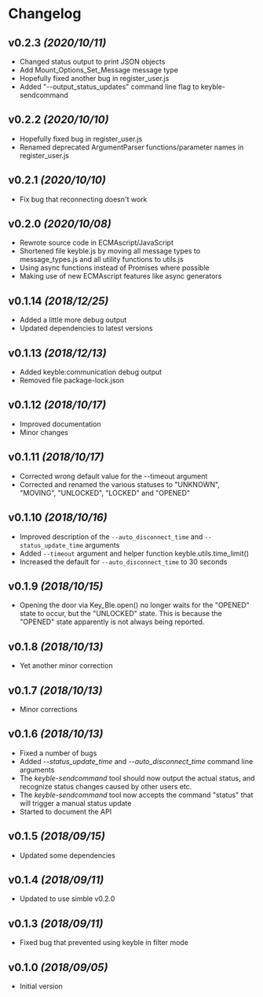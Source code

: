 # Changelog

## v0.2.3 *(2020/10/11)*

- Changed status output to print JSON objects
- Add Mount_Options_Set_Message message type
- Hopefully fixed another bug in register_user.js
- Added "--output_status_updates" command line flag to keyble-sendcommand

## v0.2.2 *(2020/10/10)*

- Hopefully fixed bug in register_user.js
- Renamed deprecated ArgumentParser functions/parameter names in register_user.js

## v0.2.1 *(2020/10/10)*

- Fix bug that reconnecting doesn't work

## v0.2.0 *(2020/10/08)*

- Rewrote source code in ECMAscript/JavaScript
- Shortened file keyble.js by moving all message types to message_types.js and all utility functions to utils.js
- Using async functions instead of Promises where possible
- Making use of new ECMAscript features like async generators

## v0.1.14 *(2018/12/25)*

- Added a little more debug output
- Updated dependencies to latest versions

## v0.1.13 *(2018/12/13)*

- Added keyble:communication debug output
- Removed file package-lock.json

## v0.1.12 *(2018/10/17)*

- Improved documentation
- Minor changes

## v0.1.11 *(2018/10/17)*

- Corrected wrong default value for the --timeout argument
- Corrected and renamed the various statuses to "UNKNOWN", "MOVING", "UNLOCKED", "LOCKED" and "OPENED"

## v0.1.10 *(2018/10/16)*

- Improved description of the `--auto_disconnect_time` and `--status_update_time` arguments
- Added `--timeout` argument and helper function keyble.utils.time_limit()
- Increased the default for `--auto_disconnect_time` to 30 seconds

## v0.1.9 *(2018/10/15)*

- Opening the door via Key_Ble.open() no longer waits for the "OPENED" state to occur, but the "UNLOCKED" state. This is because the "OPENED" state apparently is not always being reported.

## v0.1.8 *(2018/10/13)*

- Yet another minor correction

## v0.1.7 *(2018/10/13)*

- Minor corrections

## v0.1.6 *(2018/10/13)*

- Fixed a number of bugs
- Added *--status_update_time* and *--auto_disconnect_time* command line arguments
- The *keyble-sendcommand* tool should now output the actual status, and recognize status changes caused by other users etc.
- The *keyble-sendcommand* tool now accepts the command "status" that will trigger a manual status update
- Started to document the API

## v0.1.5 *(2018/09/15)*

- Updated some dependencies

## v0.1.4 *(2018/09/11)*

- Updated to use simble v0.2.0

## v0.1.3 *(2018/09/11)*

- Fixed bug that prevented using keyble in filter mode

## v0.1.0 *(2018/09/05)*

- Initial version
